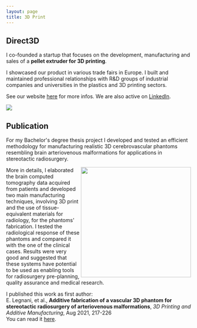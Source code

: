 ```yaml
---
layout: page
title: 3D Print
---
```

## Direct3D

I co-founded a startup that focuses on the development, manufacturing and sales of a **pellet extruder for 3D printing**.

I showcased our product in various trade fairs in Europe. I built and maintained professional relationships with R&D groups of industrial companies and universities in the plastics and 3D printing sectors.

See our website [here](https://www.direct3d.it) for more infos. We are also active on [LinkedIn](https://www.linkedin.com/company/direct3d-pellet-extrusion/).

<img src="https://user-images.githubusercontent.com/62106779/137629860-4dadbd5e-7cdf-43c2-b20d-e86c88fa5e0a.png"/>

<br>

## Publication

For my Bachelor's degree thesis project I developed and tested an efficient methodology for manufacturing realistic 3D cerebrovascular phantoms resembling brain arteriovenous malformations for applications in stereotactic radiosurgery.

<img class="post-img" width=300 align="right" src="https://user-images.githubusercontent.com/62106779/137633087-24261148-aef9-48b4-b1a8-aee56e2365d8.jpg"/>

More in details, I elaborated the brain computed tomography data acquired from patients and developed two main manufacturing techniques, involving 3D print and the use of tissue-equivalent materials for radiology, for the phantoms' fabrication. I tested the radiological response of these phantoms and compared it with the one of the clinical cases. Results were very good and suggested that these systems have potential to be used as enabling tools for radiosurgery pre-planning, quality assurance and medical research.

I published this work as first author: <br>
E. Legnani, et al., **Additive fabrication of a vascular 3D phantom for stereotactic radiosurgery of arteriovenous malformations**, *3D Printing and Additive Manufacturing*, Aug 2021, 217-226 <br>
You can read it [here](https://www.liebertpub.com/doi/10.1089/3dp.2020.0305).
